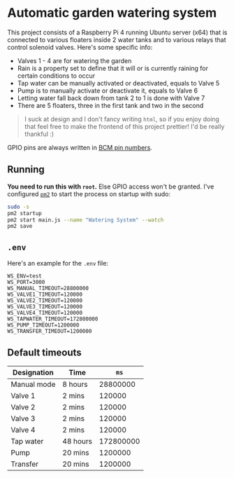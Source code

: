 # Automatic garden watering system
This project consists of a Raspberry Pi 4 running Ubuntu server (x64) that is connected to various floaters inside 2 water tanks and to various relays that control solenoid valves. Here's some specific info:
- Valves 1 - 4 are for watering the garden
- Rain is a property set to define that it will or is currently raining for certain conditions to occur
- Tap water can be manually activated or deactivated, equals to Valve 5
- Pump is to manually activate or deactivate it, equals to Valve 6
- Letting water fall back down from tank 2 to 1 is done with Valve 7
- There are 5 floaters, three in the first tank and two in the second

> I suck at design and I don't fancy writing `html`, so if you enjoy doing that feel free to make the frontend of this project prettier! I'd be really thankful :)

GPIO pins are always written in [BCM pin numbers](https://www.raspberrypi.org/documentation/usage/gpio/images/GPIO-Pinout-Diagram-2.png).

## Running
**You need to run this with `root`.** Else GPIO access won't be granted. I've configured [`pm2`](https://pm2.keymetrics.io/) to start the process on startup with sudo:
```sh
sudo -s
pm2 startup
pm2 start main.js --name "Watering System" --watch
pm2 save
```

## `.env`
Here's an example for the `.env` file:
```
WS_ENV=test
WS_PORT=3000
WS_MANUAL_TIMEOUT=28800000
WS_VALVE1_TIMEOUT=120000
WS_VALVE2_TIMEOUT=120000
WS_VALVE3_TIMEOUT=120000
WS_VALVE4_TIMEOUT=120000
WS_TAPWATER_TIMEOUT=172800000
WS_PUMP_TIMEOUT=1200000
WS_TRANSFER_TIMEOUT=1200000
```

## Default timeouts
| Designation | Time     | `ms`      |
| ----------- | -------- | --------- |
| Manual mode | 8 hours  | 28800000  |
| Valve 1     | 2 mins   | 120000    |
| Valve 2     | 2 mins   | 120000    |
| Valve 3     | 2 mins   | 120000    |
| Valve 4     | 2 mins   | 120000    |
| Tap water   | 48 hours | 172800000 |
| Pump        | 20 mins  | 1200000   |
| Transfer    | 20 mins  | 1200000   |
